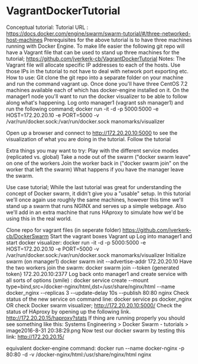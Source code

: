 # VagrantDockerTutorial

Conceptual tutorial:
Tutorial URL : https://docs.docker.com/engine/swarm/swarm-tutorial/#/three-networked-host-machines 
Prerequisites for the above tutorial is to have three machines running with Docker Engine.
To make life easier the following git repo will have a Vagrant file that can be used to stand up three machines
for the tutorial; https://github.com/jverkerk-cb/VagrantDockerTutorial
Notes:
The Vagrant file will allocate specific IP addresses to each of the hosts. Use those IPs in the tutorial to not
have to deal with network port exporting etc.
How to use:
Git clone the git repo into a separate folder on your machine and run the command vagrant up.
Once done you'll have three CentOS 7.2 machines available each of which has docker-engine installed on it.
On the manager1 node you'll want to run the docker visualizer to be able to follow along what's happening.
Log onto manager1 (vagrant ssh manager1) and run the following command;
docker run -it -d -p 5000:5000 -e HOST=172.20.20.10 -e PORT=5000 -v /var/run/docker.sock:/var/run/docker.sock manomarks/visualizer

Open up a browser and connect to http://172.20.20.10:5000 to see the visualization of what you are doing in the tutorial.
Follow the tutorial

Extra things you may want to try:
Play with the different service modes (replicated vs. global)
Take a node out of the swarm ("docker swarm leave" on one of the workers
Join the worker back in ("docker swarm join" on the worker that left the swarm)
What happens if you have the manager leave the swarm.

Use case tutorial;
While the last tutorial was great for understanding the concept of Docker swarm, it didn't give you a "usable" setup.
In this tutorial we'll once again use roughly the same machines, however this time we'll stand up a swarm that runs
NGINX and serves up a simple webpage. Also we'll add in an extra machine that runs HAproxy to simulate how we'd
be using this in the real world. 

Clone repo for vagrant files (in seperate folder)
https://github.com/jverkerk-cb/DockerSwarm 
Start the vagrant boxes 
Vagrant up
Log into manager1 and start docker visualizer:
docker run -it -d -p 5000:5000 -e HOST=172.20.20.10 -e PORT=5000 -v /var/run/docker.sock:/var/run/docker.sock manomarks/visualizer
Initialize swarm (on manager1)
docker swarm init --advertise-addr 172.20.20.10
Have the two workers join the swarm:
docker swarm join --token {generated token} 172.20.20.10:2377
Log back onto manager1 and create service with all sorts of options (smile) :
docker service create --mount type=bind,src=/docker-nginx/html,dst=/usr/share/nginx/html --name docker_nginx --replicas 3 --update-delay 10s --publish 80:80 nginx
Check status of the new service on command line:
docker service ps docker_nginx
OR check Docker swarm visualizer;
http://172.20.20.10:5000/
Check the status of HAproxy by opening up the following link. 
http://172.20.20.15/haproxy?stats
If thing are running properly you should see something like this:
Systems Engineering > Docker Swarm - tutorials > image2016-8-31 20:38:29.png
Now test our docker swarm by testing this link:
http://172.20.20.15/




equivalent docker-engine command:
docker run --name docker-nginx -p 80:80 -d -v /docker-nginx/html:/usr/share/nginx/html nginx


